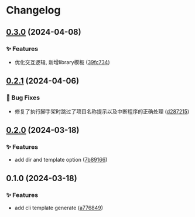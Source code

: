 # Changelog

## [0.3.0](https://github.com/hacxy/create-ts-frame/compare/v0.2.1...v0.3.0) (2024-04-08)


### ✨ Features

* 优化交互逻辑, 新增library模板 ([39fc734](https://github.com/hacxy/create-ts-frame/commit/39fc734b683c7f2a5747d5e30dd3760b9213a7e9))

## [0.2.1](https://github.com/hacxy/create-ts-frame/compare/v0.2.0...v0.2.1) (2024-04-06)


### 🐛 Bug Fixes

* 修复了执行脚手架时跳过了项目名称提示以及中断程序的正确处理 ([d287215](https://github.com/hacxy/create-ts-frame/commit/d2872156554b229d755d82c8448ea407a6f2b46f))

## [0.2.0](https://github.com/hacxy/create-ts-frame/compare/v0.1.0...v0.2.0) (2024-03-18)


### ✨ Features

* add dir and template option ([7b89166](https://github.com/hacxy/create-ts-frame/commit/7b891661b8baddbf61a89214d137ea951ae0d5bb))

## 0.1.0 (2024-03-18)


### ✨ Features

* add cli template generate ([a776849](https://github.com/hacxy/create-tsapp/commit/a776849480a4a6266ea403df65bc3021832dd0c6))
